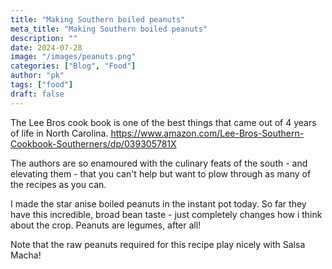 ```yaml
---
title: "Making Southern boiled peanuts"
meta_title: "Making Southern boiled peanuts"
description: ""
date: 2024-07-28
image: "/images/peanuts.png"
categories: ["Blog", "Food"]
author: "pk"
tags: ["food"]
draft: false
---
```


The Lee Bros cook book is one of the best things that came out of 4 years of life in North Carolina.
https://www.amazon.com/Lee-Bros-Southern-Cookbook-Southerners/dp/039305781X

The authors are so enamoured with the culinary feats of the south - and elevating them - that you can't help but want to plow through as many of the recipes as you can.

I made the star anise boiled peanuts in the instant pot today. So far they have this incredible, broad bean taste - just completely changes how i think about the crop. Peanuts are legumes, after all!

Note that the raw peanuts required for this recipe play nicely with Salsa Macha!
